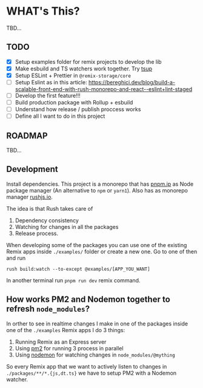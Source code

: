 # WHAT's This?
TBD...

## TODO
- [x] Setup examples folder for remix projects to develop the lib
- [x] Make esbuild and TS watchers work together. Try [tsup](https://tsup.egoist.sh)
- [x] Setup ESLint + Prettier in `@remix-storage/core`
- [ ] Setup Eslint as in this article: https://bereghici.dev/blog/build-a-scalable-front-end-with-rush-monorepo-and-react--eslint+lint-staged
- [ ] Develop the first feature!!!
- [ ] Build production package with Rollup + esbuild
- [ ] Understand how release / publish proccess works
- [ ] Define all I want to do in this project

## ROADMAP
TBD...

## Development
Install dependencies.
This project is a monorepo that has [pnpm.ip](https://pnpm.io/) as Node package
manager (An alternative to `npm` or `yarn1`).
Also has as monorepo manager [rushjs.io](https://rushjs.io/).

The idea is that Rush takes care of
1. Dependency consistency
2. Watching for changes in all the packages
3. Release process.

When developing some of the packages you can use one of the existing Remix apps
inside `./examples/` folder or create a new one.
Go to one of then and run
```
rush build:watch --to-except @examples/[APP_YOU_WANT]
```
In another terminal run `pnpm run dev` remix command.

## How works PM2 and Nodemon together to refresh `node_modules`?
In orther to see in realtime changes I make in one of the packages inside one of
the `./examples` Remix apps I do 3 things:

1. Running Remix as an Express server
2. Using [pm2](https://www.npmjs.com/package/pm2) for running 3 process in parallel
3. Using [nodemon](https://www.npmjs.com/package/nodemon) for watching changes in `node_modules/@mything`

So every Remix app that we want to actively listen to changes in `./packages/**/*.{js,dt.ts}` we have to setup PM2 with a Nodemon watcher.

